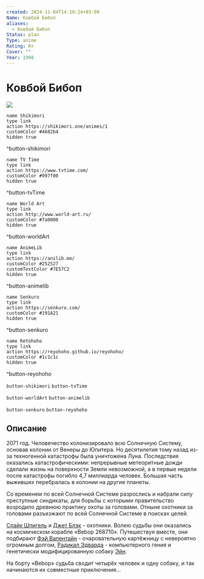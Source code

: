 ```yaml
---
created: 2024-11-04T14:19:24+03:00
Name: Ковбой Бибоп
aliases:
  - Ковбой Бибоп
Status: plan
Type: anime
Rating: R+
Cover: ""
Year: 1998
---
```


# Ковбой Бибоп

![](https://nyaa.shikimori.one/uploads/poster/animes/1/6ad45d9decad83014a484a54f4dba6a7.jpeg)

```button
name Shikimori
type link
action https://shikimori.one/animes/1
customColor #4682b4
hidden true
```
^button-shikimori

```button
name TV Time
type link
action https://www.tvtime.com/
customColor #997f00
hidden true
```
^button-tvTime

```button
name World Art
type link
action http://www.world-art.ru/
customColor #7a0000
hidden true
```
^button-worldArt

```button
name AnimeLib
type link
action https://anilib.me/
customColor #252527
customTextColor #7E57C2
hidden true
```
^button-animelib

```button
name Senkuro
type link
action https://senkuro.com/
customColor #191A21
hidden true
```
^button-senkuro

```button
name ReYohoho
type link
action https://reyohoho.github.io/reyohoho/
customColor #1c1c1c
hidden true
```
^button-reyohoho

`button-shikimori` `button-tvTime`

`button-worldArt` `button-animelib`

`button-senkuro` `button-reyohoho`

## Описание

2071 год. Человечество колонизировало всю Солнечную Систему, основав колонии от Венеры до Юпитера. Но десятилетия тому назад из-за техногенной катастрофы была уничтожена Луна. Последствия оказались катастрофическими: непрерывные метеоритные дожди сделали жизнь на поверхности Земли невозможной, а в первые недели после катастрофы погибло 4,7 миллиарда человек. Большая часть выживших перебралась в колонии на другие планеты.

Со временем по всей Солнечной Системе разрослись и набрали силу преступные синдикаты, для борьбы с которыми правительство возродило древнюю практику охоты за головами. Отныне охотники за головами разъезжают по всей Солнечной Системе в поисках целей.

[Спайк Шпигель](https://shikimori.one/characters/1-spike-spiegel) и [Джет Блэк](https://shikimori.one/characters/3-jet-black) - охотники. Волею судьбы они оказались на космическом корабле «Bebop 268710». Путешествуя вместе, они подбирают [Фэй Валентайн](https://shikimori.one/characters/2-faye-valentine) - очаровательную картёжницу с невероятно огромным долгом, [Радикал Эдварда](https://shikimori.one/characters/16-edward-wong-hau-pepelu-tivrusky-iv) - компьютерного гения и генетически модифицированную собаку [Эйн](https://shikimori.one/characters/4-ein).

На борту «Bebop» судьба сводит четырёх человек и одну собаку, и так начинаются их совместные приключения...
